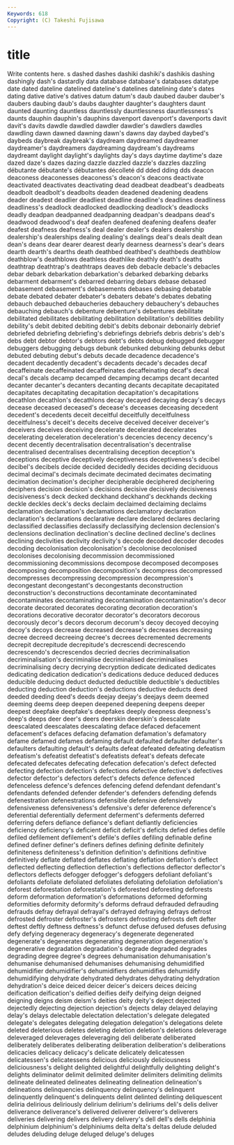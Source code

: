 ```yaml
---
Keywords: 618 
Copyright: (C) Takeshi Fujisawa
---
```


# title

Write contents here.
s dashed dashes dashiki
dashiki's dashikis dashing dashingly dash's dastardly data database database's databases
datatype date dated dateline datelined dateline's datelines datelining date's dates
dating dative dative's datives datum datum's daub daubed dauber dauber's
daubers daubing daub's daubs daughter daughter's daughters daunt daunted daunting
dauntless dauntlessly dauntlessness dauntlessness's daunts dauphin dauphin's dauphins davenport davenport's
davenports davit davit's davits dawdle dawdled dawdler dawdler's dawdlers dawdles
dawdling dawn dawned dawning dawn's dawns day daybed daybed's daybeds
daybreak daybreak's daydream daydreamed daydreamer daydreamer's daydreamers daydreaming daydream's daydreams
daydreamt daylight daylight's daylights day's days daytime daytime's daze dazed
daze's dazes dazing dazzle dazzled dazzle's dazzles dazzling débutante débutante's
débutantes décolleté dd dded dding dds deacon deaconess deaconesses deaconess's
deacon's deacons deactivate deactivated deactivates deactivating dead deadbeat deadbeat's deadbeats
deadbolt deadbolt's deadbolts deaden deadened deadening deadens deader deadest deadlier
deadliest deadline deadline's deadlines deadliness deadliness's deadlock deadlocked deadlocking deadlock's
deadlocks deadly deadpan deadpanned deadpanning deadpan's deadpans dead's deadwood deadwood's
deaf deafen deafened deafening deafens deafer deafest deafness deafness's deal
dealer dealer's dealers dealership dealership's dealerships dealing dealing's dealings deal's
deals dealt dean dean's deans dear dearer dearest dearly dearness
dearness's dear's dears dearth dearth's dearths death deathbed deathbed's deathbeds
deathblow deathblow's deathblows deathless deathlike deathly death's deaths deathtrap deathtrap's
deathtraps deaves deb debacle debacle's debacles debar debark debarkation debarkation's
debarked debarking debarks debarment debarment's debarred debarring debars debase debased
debasement debasement's debasements debases debasing debatable debate debated debater debater's
debaters debate's debates debating debauch debauched debaucheries debauchery debauchery's debauches
debauching debauch's debenture debenture's debentures debilitate debilitated debilitates debilitating debilitation
debilitation's debilities debility debility's debit debited debiting debit's debits debonair
debonairly debrief debriefed debriefing debriefing's debriefings debriefs debris debris's deb's
debs debt debtor debtor's debtors debt's debts debug debugged debugger
debuggers debugging debugs debunk debunked debunking debunks debut debuted debuting
debut's debuts decade decadence decadence's decadent decadently decadent's decadents decade's
decades decaf decaffeinate decaffeinated decaffeinates decaffeinating decaf's decal decal's decals
decamp decamped decamping decamps decant decanted decanter decanter's decanters decanting
decants decapitate decapitated decapitates decapitating decapitation decapitation's decapitations decathlon decathlon's
decathlons decay decayed decaying decay's decays decease deceased deceased's decease's
deceases deceasing decedent decedent's decedents deceit deceitful deceitfully deceitfulness deceitfulness's
deceit's deceits deceive deceived deceiver deceiver's deceivers deceives deceiving decelerate
decelerated decelerates decelerating deceleration deceleration's decencies decency decency's decent decently
decentralisation decentralisation's decentralise decentralised decentralises decentralising deception deception's deceptions deceptive
deceptively deceptiveness deceptiveness's decibel decibel's decibels decide decided decidedly decides
deciding deciduous decimal decimal's decimals decimate decimated decimates decimating decimation
decimation's decipher decipherable deciphered deciphering deciphers decision decision's decisions decisive
decisively decisiveness decisiveness's deck decked deckhand deckhand's deckhands decking deckle
deckles deck's decks declaim declaimed declaiming declaims declamation declamation's declamations
declamatory declaration declaration's declarations declarative declare declared declares declaring declassified
declassifies declassify declassifying declension declension's declensions declination declination's decline declined
decline's declines declining declivities declivity declivity's decode decoded decoder decodes
decoding decolonisation decolonisation's decolonise decolonised decolonises decolonising decommission decommissioned decommissioning
decommissions decompose decomposed decomposes decomposing decomposition decomposition's decompress decompressed decompresses
decompressing decompression decompression's decongestant decongestant's decongestants deconstruction deconstruction's deconstructions decontaminate
decontaminated decontaminates decontaminating decontamination decontamination's decor decorate decorated decorates decorating
decoration decoration's decorations decorative decorator decorator's decorators decorous decorously decor's
decors decorum decorum's decoy decoyed decoying decoy's decoys decrease decreased
decrease's decreases decreasing decree decreed decreeing decree's decrees decremented decrements
decrepit decrepitude decrepitude's decrescendi decrescendo decrescendo's decrescendos decried decries decriminalisation
decriminalisation's decriminalise decriminalised decriminalises decriminalising decry decrying decryption dedicate dedicated
dedicates dedicating dedication dedication's dedications deduce deduced deduces deducible deducing
deduct deducted deductible deductible's deductibles deducting deduction deduction's deductions deductive
deducts deed deeded deeding deed's deeds deejay deejay's deejays deem
deemed deeming deems deep deepen deepened deepening deepens deeper deepest
deepfake deepfake's deepfakes deeply deepness deepness's deep's deeps deer deer's
deers deerskin deerskin's deescalate deescalated deescalates deescalating deface defaced defacement
defacement's defaces defacing defamation defamation's defamatory defame defamed defames defaming
default defaulted defaulter defaulter's defaulters defaulting default's defaults defeat defeated
defeating defeatism defeatism's defeatist defeatist's defeatists defeat's defeats defecate defecated
defecates defecating defecation defecation's defect defected defecting defection defection's defections
defective defective's defectives defector defector's defectors defect's defects defence defenced
defenceless defence's defences defencing defend defendant defendant's defendants defended defender
defender's defenders defending defends defenestration defenestrations defensible defensive defensively defensiveness
defensiveness's defensive's defer deference deference's deferential deferentially deferment deferment's deferments
deferred deferring defers defiance defiance's defiant defiantly deficiencies deficiency deficiency's
deficient deficit deficit's deficits defied defies defile defiled defilement defilement's
defile's defiles defiling definable define defined definer definer's definers defines
defining definite definitely definiteness definiteness's definition definition's definitions definitive definitively
deflate deflated deflates deflating deflation deflation's deflect deflected deflecting deflection
deflection's deflections deflector deflector's deflectors deflects defogger defogger's defoggers defoliant
defoliant's defoliants defoliate defoliated defoliates defoliating defoliation defoliation's deforest deforestation
deforestation's deforested deforesting deforests deform deformation deformation's deformations deformed deforming
deformities deformity deformity's deforms defraud defrauded defrauding defrauds defray defrayal
defrayal's defrayed defraying defrays defrost defrosted defroster defroster's defrosters defrosting
defrosts deft defter deftest deftly deftness deftness's defunct defuse defused
defuses defusing defy defying degeneracy degeneracy's degenerate degenerated degenerate's degenerates
degenerating degeneration degeneration's degenerative degradation degradation's degrade degraded degrades degrading
degree degree's degrees dehumanisation dehumanisation's dehumanise dehumanised dehumanises dehumanising dehumidified
dehumidifier dehumidifier's dehumidifiers dehumidifies dehumidify dehumidifying dehydrate dehydrated dehydrates dehydrating
dehydration dehydration's deice deiced deicer deicer's deicers deices deicing deification
deification's deified deifies deify deifying deign deigned deigning deigns deism
deism's deities deity deity's deject dejected dejectedly dejecting dejection dejection's
dejects delay delayed delaying delay's delays delectable delectation delectation's delegate
delegated delegate's delegates delegating delegation delegation's delegations delete deleted deleterious
deletes deleting deletion deletion's deletions deleverage deleveraged deleverages deleveraging deli
deliberate deliberated deliberately deliberates deliberating deliberation deliberation's deliberations delicacies delicacy
delicacy's delicate delicately delicatessen delicatessen's delicatessens delicious deliciously deliciousness deliciousness's
delight delighted delightful delightfully delighting delight's delights deliminator delimit delimited
delimiter delimiters delimiting delimits delineate delineated delineates delineating delineation delineation's
delineations delinquencies delinquency delinquency's delinquent delinquently delinquent's delinquents delint delinted
delinting deliquescent deliria delirious deliriously delirium delirium's deliriums deli's delis
deliver deliverance deliverance's delivered deliverer deliverer's deliverers deliveries delivering delivers
delivery delivery's dell dell's dells delphinia delphinium delphinium's delphiniums delta
delta's deltas delude deluded deludes deluding deluge deluged deluge's deluges
